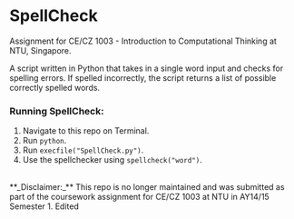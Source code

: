 # SpellCheck
Assignment for CE/CZ 1003 - Introduction to Computational Thinking at NTU, Singapore.

A script written in Python that takes in a single word input and checks for spelling errors. If spelled incorrectly, the script returns a list of possible correctly spelled words.

### Running **SpellCheck**:

1. Navigate to this repo on Terminal.
2. Run `python`.
3. Run `execfile("SpellCheck.py")`.
4. Use the spellchecker using `spellcheck("word")`.

<br>
**_Disclaimer:_** This repo is no longer maintained and was submitted as part of the coursework assignment for CE/CZ 1003 at NTU in AY14/15 Semester 1.
Edited
